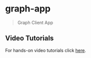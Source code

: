 # graph-app
> Graph Client App

## Video Tutorials

For hands-on video tutorials click [here](https://www.youtube.com/playlist?list=PLkzo92owKnVy6eAKxRAhVC5Vp_AjsZ23U).